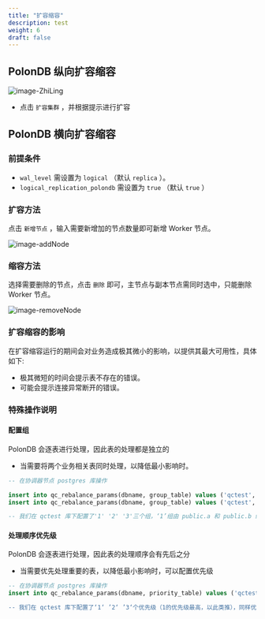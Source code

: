 ```yaml
---
title: "扩容缩容"
description: test
weight: 6
draft: false
---
```


## PolonDB 纵向扩容缩容

![image-ZhiLing](../../_images/image-ZhiLing.png)

* 点击 `扩容集群` ，并根据提示进行扩容

## PolonDB 横向扩容缩容

### 前提条件

- `wal_level` 需设置为 `logical` （默认 `replica` ）。
- `logical_replication_polondb` 需设置为 `true` （默认 `true` ）

### 扩容方法

点击 `新增节点` ，输入需要新增加的节点数量即可新增 Worker 节点。

![image-addNode](../../_images/image-AddNode.png)

### 缩容方法

选择需要删除的节点，点击 `删除` 即可，主节点与副本节点需同时选中，只能删除 Worker 节点。

![image-removeNode](../../_images/image-RemoveNode.png)

### 扩容缩容的影响
在扩容缩容运行的期间会对业务造成极其微小的影响，以提供其最大可用性，具体如下:

- 极其微短的时间会提示表不存在的错误。
- 可能会提示连接异常断开的错误。

### 特殊操作说明
#### 配置组

PolonDB 会逐表进行处理，因此表的处理都是独立的

- 当需要将两个业务相关表同时处理，以降低最小影响时。

```sql
-- 在协调器节点 postgres 库操作

insert into qc_rebalance_params(dbname, group_table) values ('qctest', '1-public.a, 1-public.b, 2-public.c, 2-public.d')
insert into qc_rebalance_params(dbname, group_table) values ('qctest', '3-public.e, 3-public.f, 3-public.g')

-- 我们在 qctest 库下配置了'1' '2' '3'三个组，‘1’组由 public.a 和 public.b 组成，'2'组由 public.c 和 pulic.d 组成，‘3’组由 public.e 和 public.f 和 public.g 组成
```

#### 处理顺序优先级

PolonDB 会逐表进行处理，因此表的处理顺序会有先后之分

- 当需要优先处理重要的表，以降低最小影响时，可以配置优先级

```sql
-- 在协调器节点 postgres 库操作
insert into qc_rebalance_params(dbname, priority_table) values ('qctest', '1-public.a, 1-public.b, 2-public.c, 3-public.d)

-- 我们在 qctest 库下配置了‘1‘ ’2‘ ’3‘个优先级（1的优先级最高，以此类推），同样优先级的情况下前表的优先级高于后表（ public.a 的优先级高于 public.b )
```


